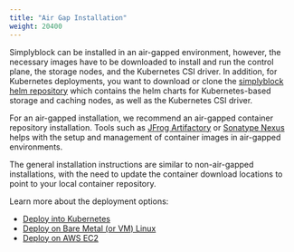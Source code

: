 ```yaml
---
title: "Air Gap Installation"
weight: 20400
---
```


Simplyblock can be installed in an air-gapped environment, however, the necessary images have to be downloaded to
install and run the control plane, the storage nodes, and the Kubernetes CSI driver. In addition, for Kubernetes
deployments, you want to download or clone the 
[simplyblock helm repository](https://github.com/simplyblock-io/simplyblock-csi) which contains the helm charts for
Kubernetes-based storage and caching nodes, as well as the Kubernetes CSI driver.

For an air-gapped installation, we recommend an air-gapped container repository installation. Tools such as
[JFrog Artifactory](https://jfrog.com/artifactory/) or
[Sonatype Nexus](https://www.sonatype.com/products/sonatype-nexus-repository) helps with the setup and management of
container images in air-gapped environments.

The general installation instructions are similar to non-air-gapped installations, with the need to update the
container download locations to point to your local container repository.

Learn more about the deployment options:

 - [Deploy into Kubernetes](../kubernetes/index.md)
 - [Deploy on Bare Metal (or VM) Linux](../baremetal/index.md)
 - [Deploy on AWS EC2](../aws-ec2/index.md)
